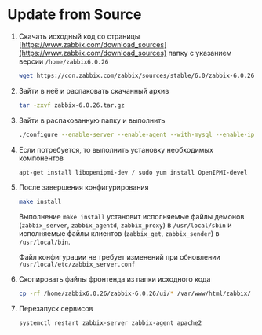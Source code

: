 # Update from Source

1. Скачать исходный код со страницы [https://www.zabbix.com/download_sources](https://www.zabbix.com/download_sources)  папку с указанием версии `/home/zabbix6.0.26`

    ```bash
    wget https://cdn.zabbix.com/zabbix/sources/stable/6.0/zabbix-6.0.26.tar.gz
    ```

2. Зайти в неё и распаковать скачанный архив

    ```bash
    tar -zxvf zabbix-6.0.26.tar.gz
    ```

3. Зайти в распакованную папку и выполнить

    ```bash
    ./configure --enable-server --enable-agent --with-mysql --enable-ipv6 --with-net-snmp --with-libcurl --with-libxml2 --with-openipmi
    ```

4. Если потребуется, то выполнить установку необходимых компонентов

    ```bash
    apt-get install libopenipmi-dev / sudo yum install OpenIPMI-devel
    ```

5. После завершения конфигурирования

    ```bash
    make install
    ```

    Выполнение `make install` установит исполняемые файлы демонов (`zabbix_server`, `zabbix_agentd`, `zabbix_proxy`) в `/usr/local/sbin` и исполняемые файлы клиентов (`zabbix_get`, `zabbix_sender`) в `/usr/local/bin`.

    Файл конфигурации не требует изменений при обновлении `/usr/local/etc/zabbix_server.conf`

6. Скопировать файлы фронтенда из папки исходного кода

    ```bash
    cp -rf /home/zabbix6.0.26/zabbix-6.0.26/ui/* /var/www/html/zabbix/
    ```

7. Перезапуск сервисов

    ```bash
    systemctl restart zabbix-server zabbix-agent apache2
    ```
